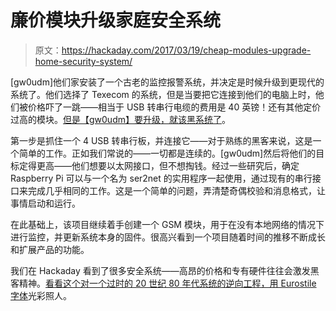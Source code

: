 # 廉价模块升级家庭安全系统

> 原文：<https://hackaday.com/2017/03/19/cheap-modules-upgrade-home-security-system/>

[gw0udm]他们家安装了一个古老的监控报警系统，并决定是时候升级到更现代的系统了。他们选择了 Texecom 的系统，但是当要把它连接到他们的电脑上时，他们被价格吓了一跳——相当于 USB 转串行电缆的费用是 40 英镑！还有其他定价过高的模块。[但是【gw0udm】要升级，就该黑系统了](https://gw0udm.wordpress.com/category/texecom/?order=asc)。

第一步是抓住一个 4 USB 转串行板，并连接它——对于熟练的黑客来说，这是一个简单的工作。正如我们常说的——一切都是连续的。[gw0udm]然后将他们的目标定得更高——他们想要以太网接口，但不想掏钱。经过一些研究后，确定 Raspberry Pi 可以与一个名为 ser2net 的实用程序一起使用，通过现有的串行接口来完成几乎相同的工作。这是一个简单的问题，弄清楚奇偶校验和消息格式，让事情启动和运行。

在此基础上，该项目继续着手创建一个 GSM 模块，用于在没有本地网络的情况下进行监控，并更新系统本身的固件。很高兴看到一个项目随着时间的推移不断成长和扩展产品的功能。

我们在 Hackaday 看到了很多安全系统——高昂的价格和专有硬件往往会激发黑客精神。[看看这个对一个过时的 20 世纪 80 年代系统的逆向工程，用 Eurostile 字体](https://hackaday.com/2015/09/15/reverse-engineering-an-obsolete-security-system/)光彩照人。